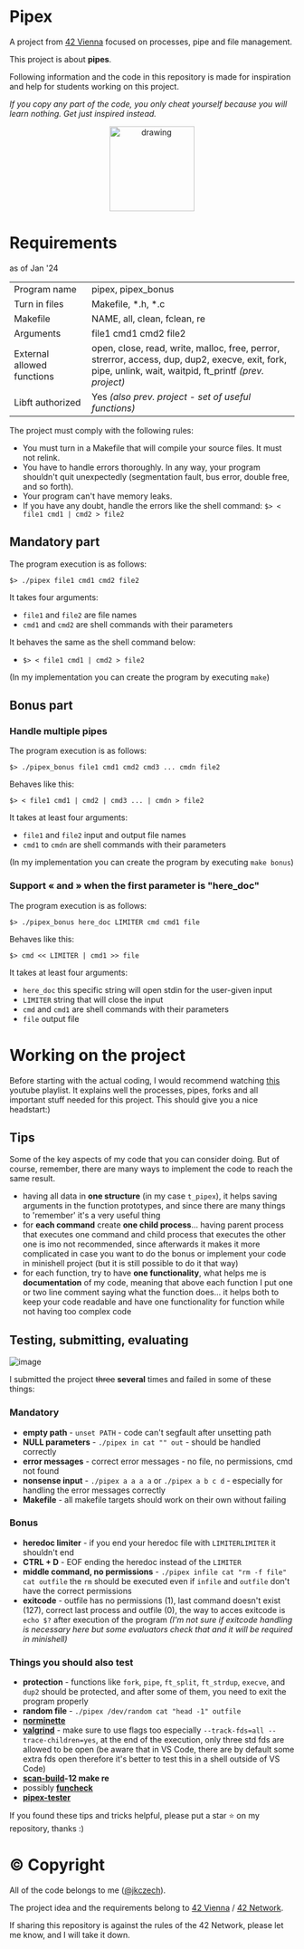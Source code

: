 
# Pipex

A project from [42 Vienna](https://www.42vienna.com/) focused on processes, pipe and file management.

This project is about **pipes**.

Following information and the code in this repository is made for inspiration and help for students working on this project. 

*If you copy any part of the code, you only cheat yourself because you will learn nothing. Get just inspired instead.*

<div style="text-align:center;">
<img src="https://external-content.duckduckgo.com/iu/?u=http%3A%2F%2Fclipart-library.com%2Fimage_gallery%2F266597.png&f=1&nofb=1&ipt=4aa21f4b81e90ebae456d605913ea37b1f998f2294fd89f4c2b3447b89116176&ipo=images" alt="drawing" width="150" alt="Pipe"/>
</div>

# Requirements 
as of Jan '24

|||
|-------------|-------------------|
|Program name | pipex, pipex_bonus|
| Turn in files | Makefile, *.h, *.c |
|Makefile | NAME, all, clean, fclean, re |
|Arguments | file1 cmd1 cmd2 file2 |
|External allowed<br>functions | open, close, read, write, malloc, free, perror, <br>strerror, access, dup, dup2, execve, exit, fork,<br>pipe, unlink, wait, waitpid, ft_printf *(prev. project)* |
|Libft authorized | Yes *(also prev. project - set of useful functions)*

The project must comply with the following rules:
- You must turn in a Makefile that will compile your source files. It must not relink.
- You have to handle errors thoroughly. In any way, your program shouldn't quit unexpectedly (segmentation fault, bus error, double free, and so forth).
- Your program can't have memory leaks.
- If you have any doubt, handle the errors like the shell command: `$> < file1 cmd1 | cmd2 > file2`

## Mandatory part

The program execution is as follows:

`$> ./pipex file1 cmd1 cmd2 file2`

It takes four arguments:
- `file1` and `file2` are file names
- `cmd1` and `cmd2` are shell commands with their parameters

It behaves the same as the shell command below:

- `$> < file1 cmd1 | cmd2 > file2`

(In my implementation you can create the program by executing `make`)

## Bonus part

### Handle multiple pipes
The program execution is as follows:

`$> ./pipex_bonus file1 cmd1 cmd2 cmd3 ... cmdn file2`

Behaves like this:

`$> < file1 cmd1 | cmd2 | cmd3 ... | cmdn > file2`

It takes at least four arguments:
- `file1` and `file2` input and output file names
- `cmd1` to `cmdn` are shell commands with their parameters

(In my implementation you can create the program by executing `make bonus`)

### Support « and » when the first parameter is "here_doc"
The program execution is as follows:

`$> ./pipex_bonus here_doc LIMITER cmd cmd1 file`

Behaves like this:

`$> cmd << LIMITER | cmd1 >> file`


It takes at least four arguments:
- `here_doc` this specific string will open stdin for the user-given input
- `LIMITER` string that will close the input
- `cmd` and `cmd1` are shell commands with their parameters
- `file` output file

# Working on the project

Before starting with the actual coding, I would recommend watching [this](https://www.youtube.com/watch?v=cex9XrZCU14&list=PLfqABt5AS4FkW5mOn2Tn9ZZLLDwA3kZUY) youtube playlist. It explains well the processes, pipes, forks and all important stuff needed for this project. This should give you a nice headstart:)

## Tips

Some of the key aspects of my code that you can consider doing. But of course, remember, there are many ways to implement the code to reach the same result.

- having all data in **one structure** (in my case `t_pipex`), it helps saving arguments in the function prototypes, and since there are many things to 'remember' it's a very useful thing
- for **each command** create **one child process**... having parent process that executes one command and child process that executes the other one is imo not recommended, since afterwards it makes it more complicated in case you want to do the bonus or implement your code in minishell project (but it is still possible to do it that way)
- for each function, try to have **one functionality**, what helps me is **documentation** of my code, meaning that above each function I put one or two line comment saying what the function does... it helps both to keep your code readable and have one functionality for function while not having too complex code

## Testing, submitting, evaluating
![image](https://github.com/jkczech/pipex/assets/135329183/0a11d66f-a884-455a-b17b-e15f3a97a8b1)

I submitted the project ~~three~~ **several** times and failed in some of these things:
### Mandatory
- **empty path** - `unset PATH` - code can't segfault after unsetting path
- **NULL parameters** - `./pipex in cat "" out` - should be handled correctly
- **error messages** - correct error messages - no file, no permissions, cmd not found
- **nonsense input** - `./pipex a a a a` or `./pipex a b c d` - especially for handling the error messages correctly
- **Makefile** - all makefile targets should work on their own without failing

### Bonus
- **heredoc limiter** - if you end your heredoc file with `LIMITERLIMITER` it shouldn't end
- **CTRL + D** - EOF ending the heredoc instead of the `LIMITER`
- **middle command, no permissions** - `./pipex infile cat "rm -f file" cat outfile` the `rm` should be executed even if `infile` and `outfile` don't have the correct permissions
- **exitcode** - outfile has no permissions (1), last command doesn't exist (127), correct last process and outfile (0), the way to acces exitcode is `echo $?` after execution of the program *(I'm not sure if exitcode handling is necessary here but some evaluators check that and it will be required in minishell)*

### Things you should also test
- **protection** - functions like `fork`, `pipe`, `ft_split`, `ft_strdup`, `execve`, and `dup2` should be protected, and after some of them, you need to exit the program properly
- **random file** - `./pipex /dev/random cat "head -1" outfile`
- **[norminette](https://github.com/42School/norminette)**
- **[valgrind](https://valgrind.org/)** - make sure to use flags too especially `--track-fds=all --trace-children=yes`, at the end of the execution, only three std fds are allowed to be open (be aware that in VS Code, there are by default some extra fds open therefore it's better to test this in a shell outside of VS Code)
- **[scan-build](https://clang-analyzer.llvm.org/scan-build.html)-12 make re**
- possibly **[funcheck](https://github.com/tmatis/funcheck)**
- **[pipex-tester](https://github.com/vfurmane/pipex-tester)**

If you found these tips and tricks helpful, please put a star ⭐ on my repository, thanks :)

# © Copyright
All of the code belongs to me ([@jkczech](https://github.com/jkczech)).

The project idea and the requirements belong to [42 Vienna](https://www.42vienna.com/) / [42 Network](https://www.42network.org/).

If sharing this repository is against the rules of the 42 Network, please let me know, and I will take it down.
